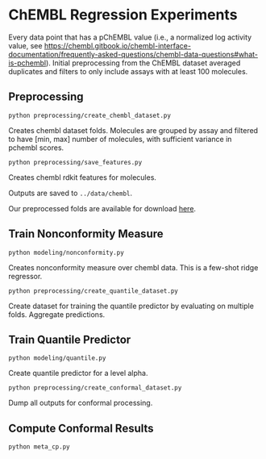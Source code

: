 # ChEMBL Regression Experiments


Every data point that has a pChEMBL value (i.e., a normalized log activity value, see https://chembl.gitbook.io/chembl-interface-documentation/frequently-asked-questions/chembl-data-questions#what-is-pchembl). Initial preprocessing from the ChEMBL dataset averaged duplicates and filters to only include assays with at least 100 molecules.


## Preprocessing

`python preprocessing/create_chembl_dataset.py`

Creates chembl dataset folds. Molecules are grouped by assay and filtered to have [min, max] number of molecules, with sufficient variance in pchembl scores.

`python preprocessing/save_features.py`

Creates chembl rdkit features for molecules.

Outputs are saved to `../data/chembl`.

Our preprocessed folds are available for download [here](https://people.csail.mit.edu/fisch/assets/data/few-shot-cp/chembl.tar.gz).

## Train Nonconformity Measure

`python modeling/nonconformity.py`

Creates nonconformity measure over chembl data. This is a few-shot ridge regressor.

`python preprocessing/create_quantile_dataset.py`

Create dataset for training the quantile predictor by evaluating on multiple folds. Aggregate predictions.


## Train Quantile Predictor

`python modeling/quantile.py`

Create quantile predictor for a level alpha.

`python preprocessing/create_conformal_dataset.py`

Dump all outputs for conformal processing.


## Compute Conformal Results

`python meta_cp.py`
